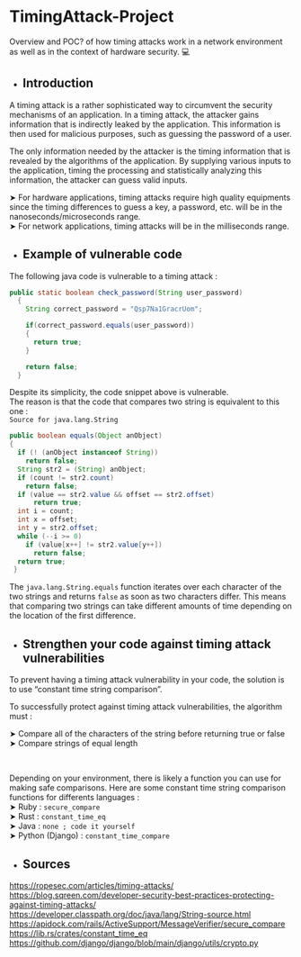 # TimingAttack-Project

Overview and POC? of how timing attacks work in a network environment as well as in the context of hardware security. 💻

* ## Introduction
A timing attack is a rather sophisticated way to circumvent the security mechanisms of an application. In a timing attack, the attacker gains information that is indirectly leaked by the application. This information is then used for malicious purposes, such as guessing the password of a user.

The only information needed by the attacker is the timing information that is revealed by the algorithms of the application. By supplying various inputs to the application, timing the processing and statistically analyzing this information, the attacker can guess valid inputs.

➤ For hardware applications, timing attacks require high quality equipments since the timing differences to guess a key, a password, etc. will be in the nanoseconds/microseconds range.
</br> ➤ For network applications, timing attacks will be in the milliseconds range.

* ## Example of vulnerable code
The following java code is vulnerable to a timing attack :
```java
public static boolean check_password(String user_password)
  {
    String correct_password = "Qsp7Na1GracrUom";

    if(correct_password.equals(user_password))
    {
      return true;
    }

    return false;
  }
```

Despite its simplicity, the code snippet above is vulnerable.
</br>The reason is that the code that compares two string is equivalent to this one :
</br>`Source for java.lang.String`
```java
public boolean equals(Object anObject)
{
  if (! (anObject instanceof String))
    return false;
  String str2 = (String) anObject;
  if (count != str2.count)
    return false;
  if (value == str2.value && offset == str2.offset)
      return true;
  int i = count;
  int x = offset;
  int y = str2.offset;
  while (--i >= 0)
    if (value[x++] != str2.value[y++])
      return false;
  return true;
 }
```

The `java.lang.String.equals` function iterates over each character of the two strings and returns `false` as soon as two characters differ. This means that comparing two strings can take different amounts of time depending on the location of the first difference.

* ## Strengthen your code against timing attack vulnerabilities
To prevent having a timing attack vulnerability in your code, the solution is to use “constant time string comparison”.

To successfully protect against timing attack vulnerabilities, the algorithm must :

➤ Compare all of the characters of the string before returning true or false 
</br> ➤ Compare strings of equal length

</br>

Depending on your environment, there is likely a function you can use for making safe comparisons. Here are some constant time string comparison functions for differents languages : 
</br> ➤ Ruby : `secure_compare`
</br> ➤ Rust : `constant_time_eq`
</br> ➤ Java : `none ; code it yourself`
</br> ➤ Python (Django) : `constant_time_compare`

* ## Sources
https://ropesec.com/articles/timing-attacks/
</br>https://blog.sqreen.com/developer-security-best-practices-protecting-against-timing-attacks/
</br>https://developer.classpath.org/doc/java/lang/String-source.html
</br>https://apidock.com/rails/ActiveSupport/MessageVerifier/secure_compare
</br>https://lib.rs/crates/constant_time_eq
</br>https://github.com/django/django/blob/main/django/utils/crypto.py
